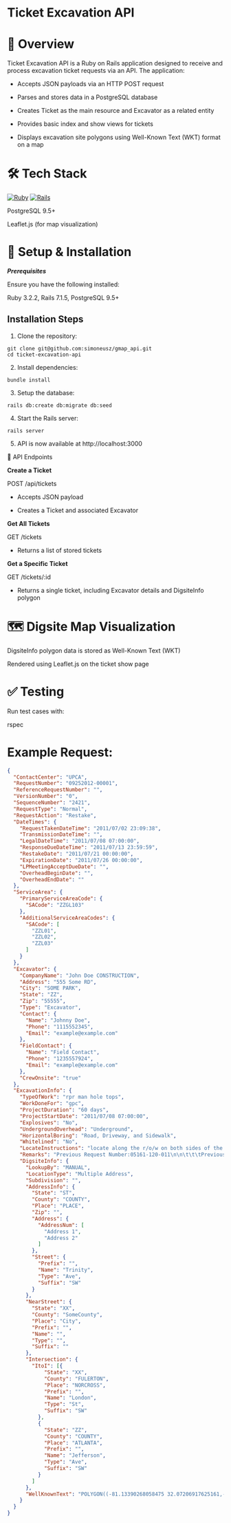 # Ticket Excavation API

# 📌  Overview

Ticket Excavation API is a Ruby on Rails application designed to receive and process excavation ticket requests via an API. The application:

- Accepts JSON payloads via an HTTP POST request

- Parses and stores data in a PostgreSQL database

- Creates Ticket as the main resource and Excavator as a related entity

- Provides basic index and show views for tickets

- Displays excavation site polygons using Well-Known Text (WKT) format on a map


# 🛠️ Tech Stack
[![Ruby](https://img.shields.io/badge/Ruby-3.2.2-red.svg)](https://www.ruby-lang.org/en/)
[![Rails](https://img.shields.io/badge/Rails-7.1.5-blue.svg)](https://rubyonrails.org/)

PostgreSQL 9.5+

Leaflet.js (for map visualization)


# 🚀 Setup & Installation

**_Prerequisites_**

Ensure you have the following installed:

Ruby 3.2.2,
Rails 7.1.5,
PostgreSQL 9.5+


## Installation Steps

1. Clone the repository:
```
git clone git@github.com:simoneusz/gmap_api.git
cd ticket-excavation-api
```

2. Install dependencies:
```
bundle install
```

3. Setup the database:
```
rails db:create db:migrate db:seed
```

4. Start the Rails server:
```
rails server
```

5. API is now available at http://localhost:3000



📡 API Endpoints

**Create a Ticket**

POST /api/tickets

- Accepts JSON payload

- Creates a Ticket and associated Excavator

**Get All Tickets**

GET /tickets

- Returns a list of stored tickets


**Get a Specific Ticket**

GET /tickets/:id

- Returns a single ticket, including Excavator details and DigsiteInfo polygon


# 🗺️ Digsite Map Visualization

DigsiteInfo polygon data is stored as Well-Known Text (WKT)

Rendered using Leaflet.js on the ticket show page


# ✅ Testing

Run test cases with:

rspec

# Example Request:
```json
{
  "ContactCenter": "UPCA",
  "RequestNumber": "09252012-00001",
  "ReferenceRequestNumber": "",
  "VersionNumber": "0",
  "SequenceNumber": "2421",
  "RequestType": "Normal",
  "RequestAction": "Restake",
  "DateTimes": {
    "RequestTakenDateTime": "2011/07/02 23:09:38",
    "TransmissionDateTime": "",
    "LegalDateTime": "2011/07/08 07:00:00",
    "ResponseDueDateTime": "2011/07/13 23:59:59",
    "RestakeDate": "2011/07/21 00:00:00",
    "ExpirationDate": "2011/07/26 00:00:00",
    "LPMeetingAcceptDueDate": "",
    "OverheadBeginDate": "",
    "OverheadEndDate": ""
  },
  "ServiceArea": {
    "PrimaryServiceAreaCode": {
      "SACode": "ZZGL103"
    },
    "AdditionalServiceAreaCodes": {
      "SACode": [
        "ZZL01",
        "ZZL02",
        "ZZL03"
      ]
    }
  },
  "Excavator": {
    "CompanyName": "John Doe CONSTRUCTION",
    "Address": "555 Some RD",
    "City": "SOME PARK",
    "State": "ZZ",
    "Zip": "55555",
    "Type": "Excavator",
    "Contact": {
      "Name": "Johnny Doe",
      "Phone": "1115552345",
      "Email": "example@example.com"
    },
    "FieldContact": {
      "Name": "Field Contact",
      "Phone": "1235557924",
      "Email": "example@example.com"
    },
    "CrewOnsite": "true"
  },
  "ExcavationInfo": {
    "TypeOfWork": "rpr man hole tops",
    "WorkDoneFor": "gpc",
    "ProjectDuration": "60 days",
    "ProjectStartDate": "2011/07/08 07:00:00",
    "Explosives": "No",
    "UndergroundOverhead": "Underground",
    "HorizontalBoring": "Road, Driveway, and Sidewalk",
    "Whitelined": "No",
    "LocateInstructions": "locate along the r/o/w on both sides of the rd - including the rd itself - from inter to inter ",
    "Remarks": "Previous Request Number:05161-120-011\n\n\t\t\tPrevious Request Number:06044-254-020\n\n\t\t\tPrevious Request Number:06171-300-030",
    "DigsiteInfo": {
      "LookupBy": "MANUAL",
      "LocationType": "Multiple Address",
      "Subdivision": "",
      "AddressInfo": {
        "State": "ST",
        "County": "COUNTY",
        "Place": "PLACE",
        "Zip": "",
        "Address": {
          "AddressNum": [
            "Address 1",
            "Address 2"
          ]
        },
        "Street": {
          "Prefix": "",
          "Name": "Trinity",
          "Type": "Ave",
          "Suffix": "SW"
        }
      },
      "NearStreet": {
        "State": "XX",
        "County": "SomeCounty",
        "Place": "City",
        "Prefix": "",
        "Name": "",
        "Type": "",
        "Suffix": ""
      },
      "Intersection": {
        "ItoI": [{
            "State": "XX",
            "County": "FULERTON",
            "Place": "NORCROSS",
            "Prefix": "",
            "Name": "London",
            "Type": "St",
            "Suffix": "SW"
          },
          {
            "State": "ZZ",
            "County": "COUNTY",
            "Place": "ATLANTA",
            "Prefix": "",
            "Name": "Jefferson",
            "Type": "Ave",
            "Suffix": "SW"
          }
        ]
      },
      "WellKnownText": "POLYGON((-81.13390268058475 32.07206917625161,-81.14660562247929 32.04064386441295,-81.08858407706913 32.02259853170128,-81.05322183341679 32.02434500961698,-81.05047525138554 32.042681017283066,-81.0319358226746 32.06537765335268,-81.01202310294804 32.078469305179404,-81.02850259513554 32.07963291684719,-81.07759774894413 32.07090546831167,-81.12154306144413 32.08806865844325,-81.13390268058475 32.07206917625161))"
    }
  }
}
```
